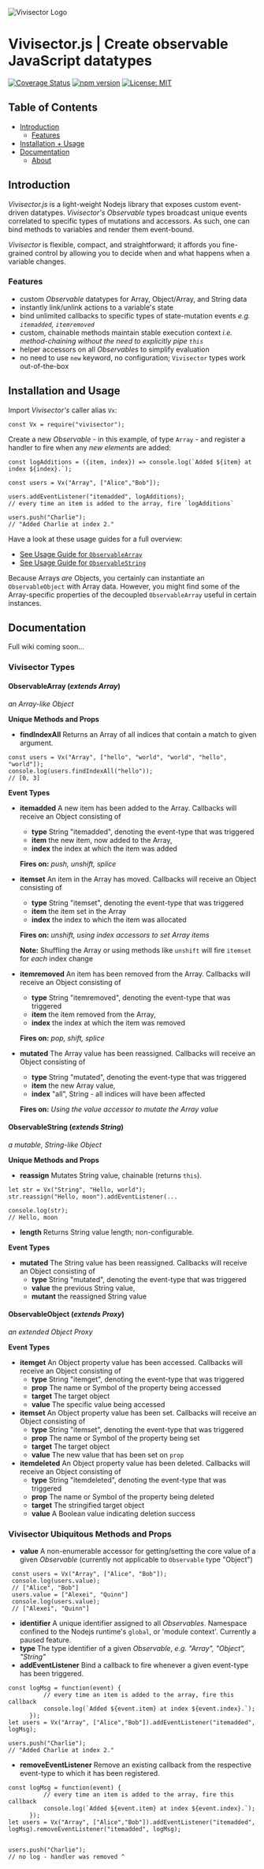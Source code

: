 ![Vivisector Logo](https://github.com/MatthewZito/vivisector-js/blob/master/documentation/vx.png)

# Vivisector.js | Create observable JavaScript datatypes
[![Coverage Status](https://coveralls.io/repos/github/MatthewZito/vivisector-js/badge.svg?branch=master)](https://coveralls.io/github/MatthewZito/vivisector-js?branch=master)
[![npm version](https://badge.fury.io/js/vivisector.svg)](https://badge.fury.io/js/vivisector)
[![License: MIT](https://img.shields.io/badge/License-MIT-yellow.svg)](https://opensource.org/licenses/MIT)

## Table of Contents

 - [Introduction](#intro) 
    - [Features](#feat)
 - [Installation + Usage](#usage)
 - [Documentation](#docs)
    * [About](#about)

## <a name="intro"></a> Introduction
*Vivisector.js* is a light-weight Nodejs library that exposes custom event-driven datatypes. *Vivisector's* *Observable* types broadcast unique events correlated to specific types of mutations and accessors. As such, one can bind methods to variables and render them event-bound. 

*Vivisector* is flexible, compact, and straightforward; it affords you fine-grained control by allowing you to decide when and what happens when a variable changes.

### <a name="feat"></a> Features
  - custom *Observable* datatypes for Array, Object/Array, and String data
  - instantly link/unlink actions to a variable's state
  - bind unlimited callbacks to specific types of state-mutation events *e.g. `itemadded`, `itemremoved`*
  - custom, chainable methods maintain stable execution context *i.e. method-chaining without the need to explicitly pipe `this`*
  - helper accessors on all *Observables* to simplify evaluation
  - no need to use `new` keyword, no configuration; `Vivisector` types work out-of-the-box

## <a name="usage"></a> Installation and Usage

Import *Vivisector's* caller alias `Vx`:
```
const Vx = require("vivisector");
```

Create a new *Observable* - in this example, of type `Array` - and register a handler to fire when any *new elements* are added:
```
const logAdditions = ({item, index}) => console.log(`Added ${item} at index ${index}.`);
                    
const users = Vx("Array", ["Alice","Bob"]);

users.addEventListener("itemadded", logAdditions);
// every time an item is added to the array, fire `logAdditions`

users.push("Charlie");
// "Added Charlie at index 2."
```

Have a look at these usage guides for a full overview:

  - [See Usage Guide for `ObservableArray`](https://github.com/MatthewZito/vivisector-js/blob/master/documentation/usage-observable-array.md)
  - [See Usage Guide for `ObservableString`](https://github.com/MatthewZito/vivisector-js/blob/master/documentation/usage-observable-string.md)

Because Arrays *are* Objects, you certainly can instantiate an `ObservableObject` with Array data. However, you might find some of the Array-specific properties of the decoupled `ObservableArray` useful in certain instances.

## <a name="docs"></a> Documentation

Full wiki coming soon...

### Vivisector Types

#### ObservableArray (*extends Array*)
*an Array-like Object*

**Unique Methods and Props**
   - **findIndexAll** Returns an Array of all indices that contain a match to given argument.

   ```
   const users = Vx("Array", ["hello", "world", "world", "hello", "world"]);
   console.log(users.findIndexAll("hello"));
   // [0, 3]
   ```

**Event Types**
  - **itemadded** A new item has been added to the Array. Callbacks will receive an Object consisting of 
    - **type** String "itemadded", denoting the event-type that was triggered
    - **item** the new item, now added to the Array, 
    - **index** the index at which the item was added

    **Fires on:** *push, unshift, splice*

  - **itemset** An item in the Array has moved. Callbacks will receive an Object consisting of 
    - **type** String "itemset", denoting the event-type that was triggered
    - **item** the item set in the Array
    - **index** the index to which the item was allocated

    **Fires on:** *unshift, using index accessors to set Array items*

    **Note:** Shuffling the Array or using methods like `unshift` will fire `itemset` for *each* index change

  - **itemremoved** An item has been removed from the Array. Callbacks will receive an Object consisting of 
    - **type** String "itemremoved", denoting the event-type that was triggered
    - **item** the item removed from the Array, 
    - **index** the index at which the item was removed

    **Fires on:** *pop, shift, splice*

  - **mutated** The Array value has been reassigned. Callbacks will receive an Object consisting of 
    - **type** String "mutated", denoting the event-type that was triggered
    - **item** the new Array value, 
    - **index** "all", String - all indices will have been affected

    **Fires on:** *Using the value accessor to mutate the Array value*

#### ObservableString (*extends String*)
*a mutable, String-like Object*

**Unique Methods and Props**
  - **reassign** Mutates String value, chainable (returns `this`).

  ```
  let str = Vx("String", "Hello, world");
  str.reassign("Hello, moon").addEventListener(...

  console.log(str);
  // Hello, moon
  ```

  - **length** Returns String value length; non-configurable. 

**Event Types**
  - **mutated** The String value has been reassigned. Callbacks will receive an Object consisting of 
    - **type** String "mutated", denoting the event-type that was triggered
    - **value** the previous String value, 
    - **mutant** the reassigned String value

#### ObservableObject (*extends Proxy*)
*an extended Object Proxy*

**Event Types**
  - **itemget** An Object property value has been accessed. Callbacks will receive an Object consisting of
    - **type** String "itemget", denoting the event-type that was triggered
    - **prop** The name or Symbol of the property being accessed
    - **target** The target object
    - **value** The specific value being accessed
  - **itemset** An Object property value has been set. Callbacks will receive an Object consisting of
    - **type** String "itemset", denoting the event-type that was triggered
    - **prop** The name or Symbol of the property being set
    - **target** The target object
    - **value** The new value that has been set on `prop`
  - **itemdeleted** An Object property value has been deleted. Callbacks will receive an Object consisting of
    - **type** String "itemdeleted", denoting the event-type that was triggered
    - **prop** The name or Symbol of the property being deleted
    - **target** The stringified target object
    - **value** A Boolean value indicating deletion success

### Vivisector Ubiquitous Methods and Props
  - **value** A non-enumerable accessor for getting/setting the core value of a given *Observable* (currently not applicable to `Observable` type "Object")

  ```
   const users = Vx("Array", ["Alice", "Bob"]);
   console.log(users.value);
   // ["Alice", "Bob"]
   users.value = ["Alexei", "Quinn"]
   console.log(users.value);
   // ["Alexei", "Quinn"]
   ```
    
  - **identifier** A unique identifier assigned to all *Observables*. Namespace confined to the Nodejs runtime's `global`, or 'module context'. Currently a paused feature.
  - **type** The type identifier of a given *Observable*, *e.g. "Array", "Object", "String"*
  - **addEventListener** Bind a callback to fire whenever a given event-type has been triggered.

  ```
  const logMsg = function(event) {
            // every time an item is added to the array, fire this callback
            console.log(`Added ${event.item} at index ${event.index}.`);
        });
  let users = Vx("Array", ["Alice","Bob"]).addEventListener("itemadded", logMsg);

  users.push("Charlie");
  // "Added Charlie at index 2."
  ```

  - **removeEventListener** Remove an existing callback from the respective event-type to which it has been registered.

  ```
  const logMsg = function(event) {
            // every time an item is added to the array, fire this callback
            console.log(`Added ${event.item} at index ${event.index}.`);
        });
  let users = Vx("Array", ["Alice","Bob"]).addEventListener("itemadded", logMsg).removeEventListener("itemadded", logMsg);


  users.push("Charlie");
  // no log - handler was removed ^
  ```
